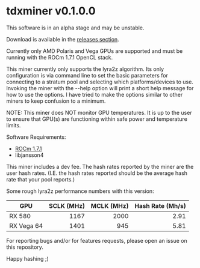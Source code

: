 # tdxminer v0.1.0.0

This software is in an alpha stage and may be unstable.

Download is available in the [releases section](https://github.com/todxx/tdxminer/releases).

Currently only AMD Polaris and Vega GPUs are supported and must be running with the ROCm 1.7.1 OpenCL stack.

This miner currently only supports the lyra2z algorithm.  Its only configuration is via command line to set the basic parameters for connecting to a stratum pool and selecting which platforms/devices to use.  Invoking the miner with the --help option will print a short help message for how to use the options.  I have tried to make the options similar to other miners to keep confusion to a minimum.

NOTE: This miner does NOT monitor GPU temperatures.  It is up to the user to ensure that GPU(s) are functioning within safe power and temperature limits.

Software Requirements:
- [ROCm 1.7.1](https://github.com/RadeonOpenCompute/ROCm)
- libjansson4

This miner includes a dev fee.  The hash rates reported by the miner are the user hash rates.  (I.E. the hash rates reported should be the average hash rate that your pool reports.)

Some rough lyra2z performance numbers with this version:

| GPU        | SCLK (MHz) | MCLK (MHz) | Hash Rate (Mh/s) |
|------------|-----------:|-----------:|-----------------:|
| RX 580     | 1167       | 2000       |  2.91            |
| RX Vega 64 | 1401       | 945        |  5.81            |

For reporting bugs and/or for features requests, please open an issue on this repository.

Happy hashing ;)
